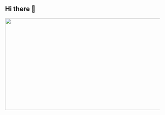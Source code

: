 ## Hi there 👋

<!--
**yyy0bbb/yyy0bbb** is a ✨ _special_ ✨ repository because its `README.md` (this file) appears on your GitHub profile.

Here are some ideas to get you started:

- 🔭 I’m currently working on ...
- 🌱 I’m currently learning ...
- 👯 I’m looking to collaborate on ...
- 🤔 I’m looking for help with ...
- 💬 Ask me about ...
- 📫 How to reach me: ...
- 😄 Pronouns: ...
- ⚡ Fun fact: ...
-->
<a href="https://www.gitanimals.org/en_US?utm_medium=image&utm_source=yyy0bbb&utm_content=farm">
<img
  src="https://render.gitanimals.org/farms/yyy0bbb"
  width="600"
  height="300"
/>
</a>
  
